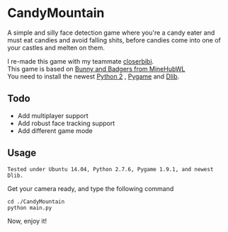 # CandyMountain
A simple and silly face detection game where you're a candy eater and must eat candies and avoid falling shits, before candies come into one of your castles and melten on them.

I re-made this game with my teammate [closerbibi](https://github.com/closerbibi).    
This game is based on [Bunny and Badgers from MineHubWL](https://github.com/MineHubWL/bunny-badgers)    
You need to install the newest [Python 2](https://www.python.org/) , [Pygame](http://pygame.org/) and [Dlib](http://dlib.net/).    

## Todo
* Add multiplayer support
* Add robust face tracking support
* Add different game mode

## Usage

`Tested under Ubuntu 14.04, Python 2.7.6, Pygame 1.9.1, and newest Dlib.`

Get your camera ready, and type the following command
```
cd ./CandyMountain
python main.py
```

Now, enjoy it!
